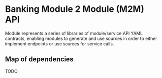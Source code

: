 # Banking Module 2 Module (M2M) API

Module represents a series of libraries of module/service API YAML contracts, enabling modules to generate and use sources 
in order to either implement endpoints or use sources for service calls.

## Map of dependencies
TODO